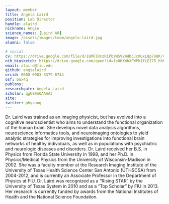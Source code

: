 ```yaml
---
layout: member
title: Angela Laird
position: Lab Director
handle: alaird
nickname: Angie
science_names: [Laird AR]
image: /assets/images/team/angela-laird.jpg
alumni: false

# social
cv: https://drive.google.com/file/d/16MklRxzRiPbzW5V2WHbcJcmUxL8p7o8K/view?usp=sharing
nih_biosketch: https://drive.google.com/open?id=1e8HXWbXFWPkIfLEI75_hhRNxWtHZpZWD
email: alaird@fiu.edu
github: angielaird
orcid: 0000-0003-3379-8744
osf: bux4q
publons:
researchgate: Angela_Laird
scholar: qgU89nQAAAAJ
site:
twitter: phyzang
---
```


Dr. Laird was trained as an imaging physicist, but has evolved into a cognitive neuroscientist who aims to understand the functional organization of the human brain. She develops novel data analysis algorithms, neuroscience informatics tools, and neuroimaging ontologies to yield analytic strategies for improving investigations into functional brain networks of healthy individuals, as well as in populations with psychiatric and neurologic diseases and disorders. Dr. Laird received her B.S. in Physics from Florida State University in 1998, and her Ph.D. in Physics/Medical Physics from the University of Wisconsin-Madison in 2002. She was a faculty member at the Research Imaging Institute of the University of Texas Health Science Center San Antonio (UTHSCSA) from 2004-2012, and is currently an Associate Professor in the Department of Physics at FIU. Dr. Laird was recognized as a “Rising STAR” by the University of Texas System in 2010 and as a “Top Scholar” by FIU in 2013. Her research is currently funded by awards from the National Institutes of Health and the National Science Foundation.

